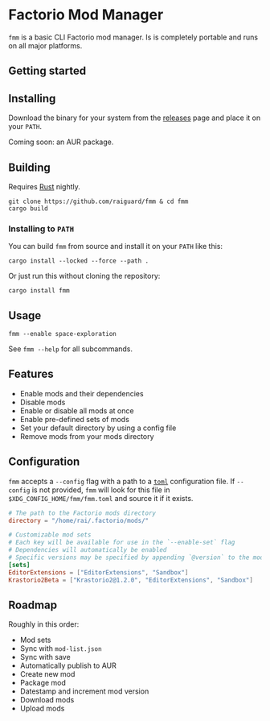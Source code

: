 # Factorio Mod Manager

`fmm` is a basic CLI Factorio mod manager. Is is completely portable and runs on all major platforms.

## Getting started

## Installing

Download the binary for your system from the [releases](https://github.com/raiguard/fmm/releases) page and place it on your `PATH`.

Coming soon: an AUR package.

## Building

Requires [Rust](https://rust-lang.org) nightly.

```
git clone https://github.com/raiguard/fmm & cd fmm
cargo build
```

### Installing to `PATH`

You can build `fmm` from source and install it on your `PATH` like this:

```
cargo install --locked --force --path .
```

Or just run this without cloning the repository:

```
cargo install fmm
```

## Usage

```
fmm --enable space-exploration
```

See `fmm --help` for all subcommands.

## Features

- Enable mods and their dependencies
- Disable mods
- Enable or disable all mods at once
- Enable pre-defined sets of mods
- Set your default directory by using a config file
- Remove mods from your mods directory

## Configuration

`fmm` accepts a `--config` flag with a path to a [`toml`](https://toml.io/en/) configuration file. If `--config` is not provided, `fmm` will look for this file in `$XDG_CONFIG_HOME/fmm/fmm.toml` and source it if it exists.

```toml
# The path to the Factorio mods directory
directory = "/home/rai/.factorio/mods/"

# Customizable mod sets
# Each key will be available for use in the `--enable-set` flag
# Dependencies will automatically be enabled
# Specific versions may be specified by appending `@version` to the mod name
[sets]
EditorExtensions = ["EditorExtensions", "Sandbox"]
Krastorio2Beta = ["Krastorio2@1.2.0", "EditorExtensions", "Sandbox"]
```

## Roadmap

Roughly in this order:

- Mod sets
- Sync with `mod-list.json`
- Sync with save
- Automatically publish to AUR
- Create new mod
- Package mod
- Datestamp and increment mod version
- Download mods
- Upload mods
